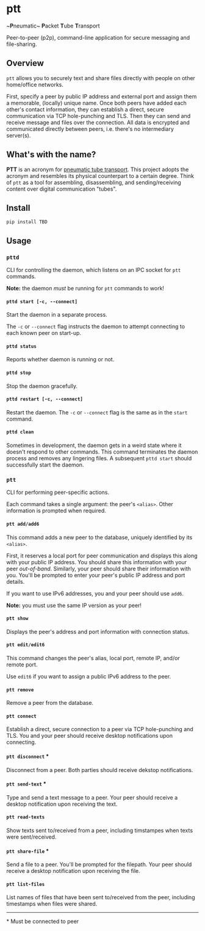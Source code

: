 # ptt

~**P**neumatic~ **P**acket **T**ube **T**ransport

Peer-to-peer (p2p), command-line application for secure messaging and file-sharing.

## Overview

`ptt` allows you to securely text and share files directly with people on other home/office networks.

First, specify a peer by public IP address and external port and assign them a memorable, (locally) unique name. Once both peers have added each other's contact information, they can establish a direct, secure communication via TCP hole-punching and TLS. Then they can send and receive message and files over the connection. All data is encrypted and communicated directly between peers, i.e. there's no intermediary server(s).

## What's with the name?

**PTT** is an acronym for [pneumatic tube transport](https://en.wikipedia.org/wiki/Pneumatic_tube). This project adopts the acronym and resembles its physical counterpart to a certain degree. Think of `ptt` as a tool for assembling, disassembling, and sending/receiving content over digital communication "tubes".

## Install

`pip install TBD`

## Usage

### `pttd`

CLI for controlling the daemon, which listens on an IPC socket for `ptt` commands.

**Note:** the daemon *must* be running for `ptt` commands to work!

#### `pttd start [-c, --connect]`

Start the daemon in a separate process.

The `-c` or `--connect` flag instructs the daemon to attempt connecting to each known peer on start-up.

#### `pttd status`

Reports whether daemon is running or not.

#### `pttd stop`

Stop the daemon gracefully.

#### `pttd restart [-c, --connect]`

Restart the daemon. The `-c` or `--connect` flag is the same as in the `start` command.

#### `pttd clean`

Sometimes in development, the daemon gets in a weird state where it doesn't respond to other commands. This command terminates the daemon process and removes any lingering files. A subsequent `pttd start` should successfully start the daemon.

### `ptt`

CLI for performing peer-specific actions.

Each command takes a single argument: the peer's `<alias>`. Other information is prompted when required.

#### `ptt add/add6`

This command adds a new peer to the database, uniquely identified by its `<alias>`.

First, it reserves a local port for peer communication and displays this along with your public IP address. You should share this information with your peer *out-of-band*. Similarly, your peer should share their information with you. You'll be prompted to enter your peer's public IP address and port details.

If you want to use IPv6 addresses, you and your peer should use `add6`.

**Note:** you must use the same IP version as your peer!

#### `ptt show`

Displays the peer's address and port information with connection status.

#### `ptt edit/edit6`

This command changes the peer's alias, local port, remote IP, and/or remote port.

Use `edit6` if you want to assign a public IPv6 address to the peer.

#### `ptt remove`

Remove a peer from the database.

#### `ptt connect`

Establish a direct, secure connection to a peer via TCP hole-punching and TLS. You and your peer should receive desktop notifications upon connecting.

#### `ptt disconnect` *

Disconnect from a peer. Both parties should receive dekstop notifications.

#### `ptt send-text` *

Type and send a text message to a peer. Your peer should receive a desktop notification upon receiving the text.

#### `ptt read-texts`

Show texts sent to/received from a peer, including timstampes when texts were sent/received.

#### `ptt share-file` *

Send a file to a peer. You'll be prompted for the filepath. Your peer should receive a desktop notification upon receiving the file.

#### `ptt list-files`

List names of files that have been sent to/received from the peer, including timestamps when files were shared.

---

\* Must be connected to peer
